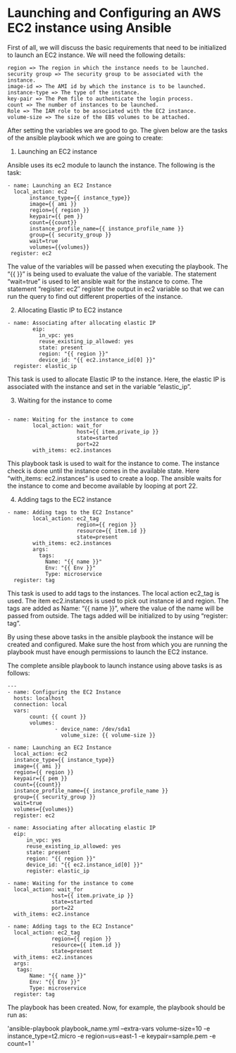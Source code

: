 # Launching and Configuring an AWS EC2 instance using Ansible

First of all, we will discuss the basic requirements that need to be initialized to launch an EC2 instance. We will need the following details:

    region => The region in which the instance needs to be launched.
    security group => The security group to be associated with the instance.
    image-id => The AMI id by which the instance is to be launched.
    instance-type => The type of the instance.
    key-pair => The Pem file to authenticate the login process.
    count => The number of instances to be launched.
    Role => The IAM role to be associated with the EC2 instance.
    volume-size => The size of the EBS volumes to be attached.

After setting the variables we are good to go. The given below are the tasks of the ansible playbook which we are going to create:

1. Launching an EC2 instance

Ansible uses its ec2 module to launch the instance. The following is the task:

```	
- name: Launching an EC2 Instance
  local_action: ec2
       instance_type={{ instance_type}}
       image={{ ami }}
       region={{ region }}
       keypair={{ pem }}
       count={{count}}
       instance_profile_name={{ instance_profile_name }}
       group={{ security_group }}
       wait=true
       volumes={{volumes}}
 register: ec2

```
The value of the variables will be passed when executing the playbook. The “{{ }}” is being used to evaluate the value of the variable. The statement “wait=true” is used to let ansible wait for the instance to come. The statement “register: ec2″ register the output in ec2 variable so that we can run the query to find out different properties of the instance.

2. Allocating Elastic IP to EC2 instance

```	
- name: Associating after allocating elastic IP
        eip:
          in_vpc: yes
          reuse_existing_ip_allowed: yes
          state: present
          region: "{{ region }}"
          device_id: "{{ ec2.instance_id[0] }}"
  register: elastic_ip

```	

This task is used to allocate Elastic IP to the instance. Here, the elastic IP is associated with the instance and set in the variable “elastic_ip”.

3. Waiting for the instance to come

```	
	
- name: Waiting for the instance to come
        local_action: wait_for
                      host={{ item.private_ip }}
                      state=started
                      port=22
        with_items: ec2.instances

```	

This playbook task is used to wait for the instance to come. The instance check is done until the instance comes in the available state. Here “with_items: ec2.instances” is used to create a loop. The ansible waits for the instance to come and become available by looping at port 22.

4. Adding tags to the EC2 instance

```		
- name: Adding tags to the EC2 Instance"
        local_action: ec2_tag
                      region={{ region }}
                      resource={{ item.id }}
                      state=present
        with_items: ec2.instances
        args:
          tags:
            Name: "{{ name }}"
            Env: "{{ Env }}"
            Type: microservice
  register: tag

```	
This task is used to add tags to the instances. The local action ec2_tag is used. The item ec2.instances is used to pick out instance id and region. The tags are added as Name: “{{ name }}”, where the value of the name will be passed from outside. The tags added will be initialized to by using “register: tag”.

By using these above tasks in the  ansible playbook the instance will be created and configured. Make sure the host from which you are running the playbook must have enough permissions to launch the EC2 instance.

The complete ansible playbook to launch instance using above tasks is as follows:

```		
---
- name: Configuring the EC2 Instance
  hosts: localhost
  connection: local
  vars:
       count: {{ count }}
       volumes:
               - device_name: /dev/sda1
                 volume_size: {{ volume-size }}    
 
- name: Launching an EC2 Instance
  local_action: ec2
  instance_type={{ instance_type}}
  image={{ ami }}
  region={{ region }}
  keypair={{ pem }}
  count={{count}}
  instance_profile_name={{ instance_profile_name }}
  group={{ security_group }}
  wait=true
  volumes={{volumes}}
  register: ec2
 
- name: Associating after allocating elastic IP
  eip:
      in_vpc: yes
      reuse_existing_ip_allowed: yes
      state: present
      region: "{{ region }}"
      device_id: "{{ ec2.instance_id[0] }}"
      register: elastic_ip
 
- name: Waiting for the instance to come
  local_action: wait_for
              host={{ item.private_ip }}
              state=started
              port=22
  with_items: ec2.instance
 
- name: Adding tags to the EC2 Instance"
  local_action: ec2_tag
              region={{ region }}
              resource={{ item.id }}
              state=present
  with_items: ec2.instances
  args:
   tags:
       Name: "{{ name }}"
       Env: "{{ Env }}"
       Type: microservice
  register: tag

```	

The playbook has been created. Now, for example, the playbook should be run as:


'ansible-playbook playbook_name.yml –extra-vars volume-size=10 -e instance_type=t2.micro -e region=us=east-1 -e keypair=sample.pem -e count=1 '




